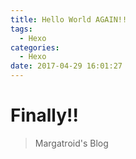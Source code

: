 ```yaml
---
title: Hello World AGAIN!!
tags:
  - Hexo
categories:
  - Hexo
date: 2017-04-29 16:01:27
---
```


# Finally!!
> Margatroid's Blog